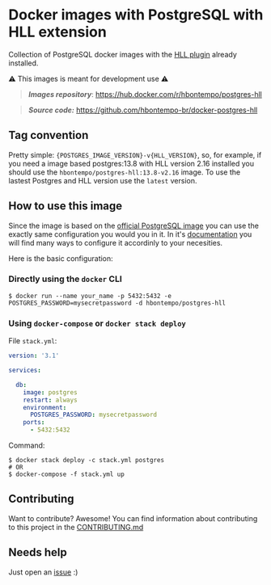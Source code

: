 # Docker images with PostgreSQL with HLL extension

Collection of PostgreSQL docker images with the [HLL plugin](https://github.com/citusdata/postgresql-hll) already installed.

:warning: This images is meant for development use :warning:

> **_Images repository_**: https://hub.docker.com/r/hbontempo/postgres-hll

> **_Source code:_** https://github.com/hbontempo-br/docker-postgres-hll



## Tag convention

Pretty simple: `{POSTGRES_IMAGE_VERSION}-v{HLL_VERSION}`, so, for example, if you need a image based postgres:13.8 with HLL version 2.16 installed you should use the `hbontempo/postgres-hll:13.8-v2.16` image.
To use the lastest Postgres and HLL version use the `latest` version.

## How to use this image

Since the image is based on the [official PostgreSQL image](https://hub.docker.com/_/postgres) you can use the exactly same configuration you would you in it. In it's [documentation](https://hub.docker.com/_/postgres) you will find many ways to configure it accordinly to your necesities.

Here is the basic configuration:

### Directly using the `docker` CLI

```shell
$ docker run --name your_name -p 5432:5432 -e POSTGRES_PASSWORD=mysecretpassword -d hbontempo/postgres-hll
```

### Using `docker-compose` or `docker stack deploy`


File `stack.yml`:

```yaml
version: '3.1'

services:

  db:
    image: postgres
    restart: always
    environment:
      POSTGRES_PASSWORD: mysecretpassword
    ports:
      - 5432:5432

```

Command:

```shell
$ docker stack deploy -c stack.yml postgres
# OR
$ docker-compose -f stack.yml up
```


## Contributing

Want to contribute? Awesome! You can find information about contributing to this project in the [CONTRIBUTING.md](https://github.com/hbontempo-br/docker-postgres-hll/blob/main/CONTRIBUTING.md)

## Needs help

Just open an [issue](https://github.com/hbontempo-br/docker-postgres-hll/issues) :)
